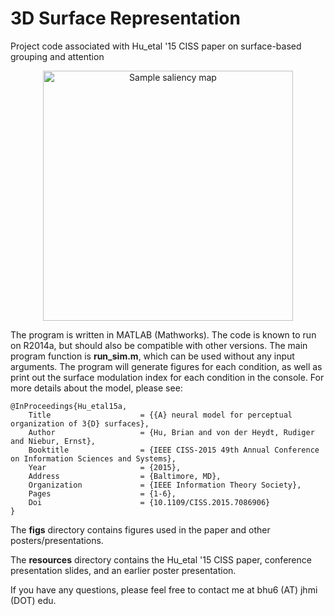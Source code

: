 # 3D Surface Representation
Project code associated with Hu_etal '15 CISS paper on surface-based grouping and attention

<p align="center">
  <img src="http://brianhhu.github.io/img/Fig_3DSurface.png" width="400" alt="Sample saliency map"/>
</p>

The program is written in MATLAB (Mathworks). The code is known to run on R2014a, but should also be compatible with other versions. The main program function is **run_sim.m**, which can be used without any input arguments. The program will generate figures for each condition, as well as print out the surface modulation index for each condition in the console. For more details about the model, please see:

    @InProceedings{Hu_etal15a,
        Title                    = {{A} neural model for perceptual organization of 3{D} surfaces},
        Author                   = {Hu, Brian and von der Heydt, Rudiger and Niebur, Ernst},
        Booktitle                = {IEEE CISS-2015 49th Annual Conference on Information Sciences and Systems},
        Year                     = {2015},
        Address                  = {Baltimore, MD},
        Organization             = {IEEE Information Theory Society},
        Pages                    = {1-6},
        Doi                      = {10.1109/CISS.2015.7086906}
    }

The **figs** directory contains figures used in the paper and other posters/presentations.

The **resources** directory contains the Hu_etal '15 CISS paper, conference presentation slides, and an earlier poster presentation.

If you have any questions, please feel free to contact me at bhu6 (AT) jhmi (DOT) edu.
